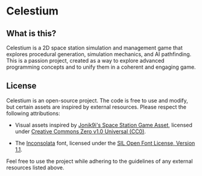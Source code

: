 # **Celestium**

## What is this?

Celestium is a 2D space station simulation and management game that explores procedural generation, simulation mechanics, and AI pathfinding.
This is a passion project, created as a way to explore advanced programming concepts and to unify them in a coherent and engaging game.

## License

Celestium is an open-source project. The code is free to use and modify, but certain assets are inspired by external resources. Please respect the following attributions:

- Visual assets inspired by [Jonik9i's Space Station Game Asset](https://jonik9i.itch.io/free-space-station-game-asset), licensed under [Creative Commons Zero v1.0 Universal (CC0)](https://creativecommons.org/publicdomain/zero/1.0/).

- The [Inconsolata](https://github.com/googlefonts/Inconsolata) font, licensed under the [SIL Open Font License, Version 1.1](assets/fonts/OFL.txt).

Feel free to use the project while adhering to the guidelines of any external resources listed above.
